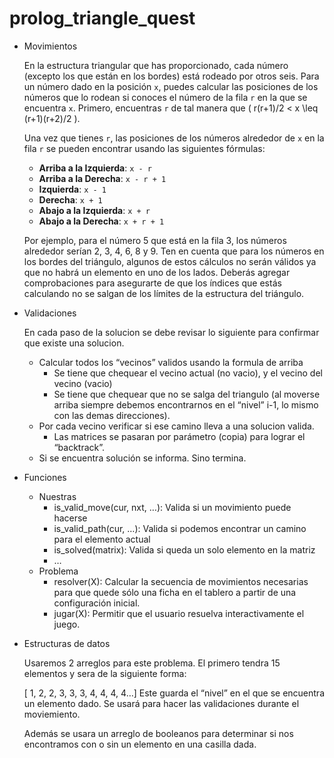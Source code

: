 # prolog_triangle_quest

- Movimientos
    
    En la estructura triangular que has proporcionado, cada número (excepto los que están en los bordes) está rodeado por otros seis. Para un número dado en la posición `x`, puedes calcular las posiciones de los números que lo rodean si conoces el número de la fila `r` en la que se encuentra `x`. Primero, encuentras `r` de tal manera que \( r(r+1)/2 < x \leq (r+1)(r+2)/2 \).
    
    Una vez que tienes `r`, las posiciones de los números alrededor de `x` en la fila `r` se pueden encontrar usando las siguientes fórmulas:
    
    - **Arriba a la Izquierda**: `x - r`
    - **Arriba a la Derecha**: `x - r + 1`
    - **Izquierda**: `x - 1`
    - **Derecha**: `x + 1`
    - **Abajo a la Izquierda**: `x + r`
    - **Abajo a la Derecha**: `x + r + 1`
    
    Por ejemplo, para el número 5 que está en la fila 3, los números alrededor serían 2, 3, 4, 6, 8 y 9. Ten en cuenta que para los números en los bordes del triángulo, algunos de estos cálculos no serán válidos ya que no habrá un elemento en uno de los lados. Deberás agregar comprobaciones para asegurarte de que los índices que estás calculando no se salgan de los límites de la estructura del triángulo.
    
- Validaciones
    
    En cada paso de la solucion se debe revisar lo siguiente para confirmar que existe una solucion.
    
    - Calcular todos los “vecinos” validos usando la formula de arriba
        - Se tiene que chequear el vecino actual (no vacio), y el vecino del vecino (vacio)
        - Se tiene que chequear que no se salga del triangulo (al moverse arriba siempre debemos encontrarnos en el “nivel” i-1, lo mismo con las demas direcciones).
    - Por cada vecino verificar si ese camino lleva a una solucion valida.
        - Las matrices se pasaran por parámetro (copia) para lograr el “backtrack”.
    - Si se encuentra solución se informa. Sino termina.
- Funciones
    - Nuestras
        - is_valid_move(cur, nxt, …): Valida si un movimiento puede hacerse
        - is_valid_path(cur, …): Valida si podemos encontrar un camino para el elemento actual
        - is_solved(matrix): Valida si queda un solo elemento en la matriz
        - …
    - Problema
        - resolver(X): Calcular la secuencia de movimientos necesarias para que quede sólo una ficha en el tablero a partir de
        una configuración inicial.
        - jugar(X): Permitir que el usuario resuelva interactivamente el juego.
- Estructuras de datos
    
    Usaremos 2 arreglos para este problema. El primero tendra 15 elementos y sera de la siguiente forma: 
    
    [ 1, 2, 2, 3, 3, 3, 4, 4, 4, 4…] Este guarda el “nivel” en el que se encuentra un elemento dado. Se usará para hacer las validaciones durante el moviemiento.
    
    Además se usara un arreglo de booleanos para determinar si nos encontramos con o sin un elemento en una casilla dada.
